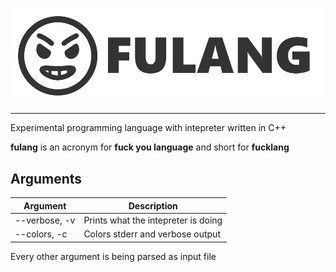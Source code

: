 ![logo](fulang-logo.png)
***

Experimental programming language with intepreter written in C++

__fulang__ is an acronym for **fuck you language** and short for **fucklang**

## Arguments

| Argument    		| Description                           |
| --------    		| -----------                           |
| --verbose, -v   	| Prints what the intepreter is doing   |
| --colors, -c		| Colors stderr and verbose output      |

Every other argument is being parsed as input file

